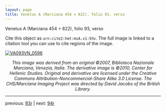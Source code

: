 ```yaml
---
layout: page
title: Venetus A (Marciana 454 = 822), folio 93, verso
---
```


Venetus A (Marciana 454 = 822), folio 93, verso

Cite this object as `urn:cite2:hmt:msA.v1:93v`.  The full image is linked to a citation tool you can use to cite regions of the image.

[![VA093VN_0596](http://www.homermultitext.org/iipsrv?IIIF=/project/homer/pyramidal/deepzoom/hmt/vaimg/2017a/VA093VN_0596.tif/full/800,/0/default.jpg)](http://www.homermultitext.org/ict2/?urn=urn:cite2:hmt:vaimg.2017a:VA093VN_0596) 

<p style="text-align: center; font-style: italic;">This image was derived from an original ©2007, Biblioteca Nazionale Marciana, Venezia, Italia. The derivative image is ©2010, Center for Hellenic Studies. Original and derivative are licensed under the Creative Commons Attribution-Noncommercial-Share Alike 3.0 License. The CHS/Marciana Imaging Project was directed by David Jacobs of the British Library.</p>

---

previous: [93r](../93r/) | next: [94r](../94r/)